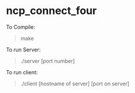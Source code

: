 # ncp_connect_four

To Compile:
>make
  
To run Server:
>./server [port number]
  
To run client:
>./client [hostname of server] [port on server]
